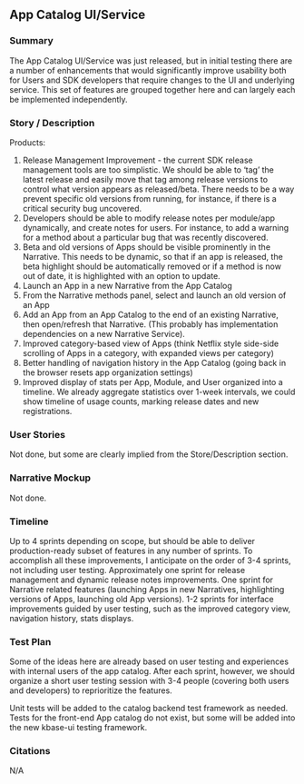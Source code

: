 ## App Catalog UI/Service

### Summary
The App Catalog UI/Service was just released, but in initial testing there are a number of enhancements that would significantly improve usability both for Users and SDK developers that require changes to the UI and underlying service.  This set of features are grouped together here and can largely each be implemented independently.

### Story / Description
Products:

1.  Release Management Improvement - the current SDK release management tools are too simplistic.  We should be able to ‘tag’ the latest release and easily move that tag among release versions to control what version appears as released/beta.  There needs to be a way prevent specific old versions from running, for instance, if there is a critical security bug uncovered.
2.  Developers should be able to modify release notes per module/app dynamically, and create notes for users.  For instance, to add a warning for a method about a particular bug that was recently discovered.
3.  Beta and old versions of Apps should be visible prominently in the Narrative.  This needs to be dynamic, so that if an app is released, the beta highlight should be automatically removed or if a method is now out of date, it is highlighted with an option to update.
4.  Launch an App in a new Narrative from the App Catalog
5.  From the Narrative methods panel, select and launch an old version of an App
6.  Add an App from an App Catalog to the end of an existing Narrative, then open/refresh that Narrative. (This probably has implementation dependencies on a new Narrative Service).
7.  Improved category-based view of Apps (think Netflix style side-side scrolling of Apps in a category, with expanded views per category)
8.  Better handling of navigation history in the App Catalog (going back in the browser resets app organization settings)
9.  Improved display of stats per App, Module, and User organized into a timeline.  We already aggregate statistics over 1-week intervals, we could show timeline of usage counts, marking release dates and new registrations.

### User Stories
Not done, but some are clearly implied from the Store/Description section.

### Narrative Mockup
Not done.

### Timeline
Up to 4 sprints depending on scope, but should be able to deliver production-ready subset of features in any number of sprints.
To accomplish all these improvements, I anticipate on the order of 3-4 sprints, not including user testing.  Approximately one sprint for release management and dynamic release notes improvements.  One sprint for Narrative related features (launching Apps in new Narratives, highlighting versions of Apps, launching old App versions).  1-2 sprints for interface improvements guided by user testing, such as the improved category view, navigation history, stats displays.

### Test Plan
Some of the ideas here are already based on user testing and experiences with internal users of the app catalog.  After each sprint, however, we should organize a short user testing session with 3-4 people (covering both users and developers) to reprioritize the features.

Unit tests will be added to the catalog backend test framework as needed.  Tests for the front-end App catalog do not exist, but some will be added into the new kbase-ui testing framework.

### Citations
N/A
